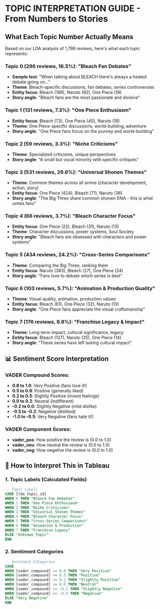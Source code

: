 #  **TOPIC INTERPRETATION GUIDE - From Numbers to Stories**

##  **What Each Topic Number Actually Means**

Based on our LDA analysis of 1,796 reviews, here's what each topic represents:

### **Topic 0 (296 reviews, 16.5%): "Bleach Fan Debates"**

- **Sample text**: "When talking about BLEACH there's always a heated debate going on..."
- **Theme**: Bleach-specific discussions, fan debates, series controversies
- **Entity focus**: Bleach (186), Naruto (92), One Piece (18)
- **Story angle**: "Bleach fans are the most passionate and divisive"

### **Topic 1 (131 reviews, 7.3%): "One Piece Enthusiasm"**

- **Entity focus**: Bleach (73), One Piece (40), Naruto (18)
- **Theme**: One Piece-specific discussions, world-building, adventure
- **Story angle**: "One Piece fans focus on the journey and world-building"

### **Topic 2 (59 reviews, 3.3%): "Niche Criticisms"**

- **Theme**: Specialized criticisms, unique perspectives
- **Story angle**: "A small but vocal minority with specific critiques"

### **Topic 3 (531 reviews, 29.6%): "Universal Shonen Themes"**

- **Theme**: Common themes across all anime (character development, action, story)
- **Entity focus**: One Piece (424), Bleach (71), Naruto (36)
- **Story angle**: "The Big Three share common shonen DNA - this is what unites fans"

### **Topic 4 (66 reviews, 3.7%): "Bleach Character Focus"**

- **Entity focus**: One Piece (22), Bleach (31), Naruto (13)
- **Theme**: Character discussions, power systems, Soul Society
- **Story angle**: "Bleach fans are obsessed with characters and power systems"

### **Topic 5 (434 reviews, 24.2%): "Cross-Series Comparisons"**

- **Theme**: Comparing the Big Three, ranking them
- **Entity focus**: Naruto (383), Bleach (27), One Piece (24)
- **Story angle**: "Fans love to debate which series is best"

### **Topic 6 (103 reviews, 5.7%): "Animation & Production Quality"**

- **Theme**: Visual quality, animation, production values
- **Entity focus**: Bleach (61), One Piece (32), Naruto (10)
- **Story angle**: "One Piece fans appreciate the visual craftsmanship"

### **Topic 7 (176 reviews, 9.8%): "Franchise Legacy & Impact"**

- **Theme**: Long-term impact, cultural significance, legacy
- **Entity focus**: Bleach (127), Naruto (35), One Piece (14)
- **Story angle**: "These series have left lasting cultural impact"

## 📊 **Sentiment Score Interpretation**

### **VADER Compound Scores:**

- **0.8 to 1.0**: Very Positive (fans love it!)
- **0.5 to 0.8**: Positive (generally liked)
- **0.2 to 0.5**: Slightly Positive (mixed feelings)
- **0.0 to 0.2**: Neutral (indifferent)
- **-0.2 to 0.0**: Slightly Negative (mild dislike)
- **-0.5 to -0.2**: Negative (disliked)
- **-1.0 to -0.5**: Very Negative (fans hate it!)

### **VADER Component Scores:**

- **vader_pos**: How positive the review is (0.0 to 1.0)
- **vader_neu**: How neutral the review is (0.0 to 1.0)
- **vader_neg**: How negative the review is (0.0 to 1.0)

## 🎨 **How to Interpret This in Tableau**

### **1. Topic Labels (Calculated Fields)**

```sql
-- Topic Labels
CASE [lda_topic_id]
WHEN 0 THEN "Bleach Fan Debates"
WHEN 1 THEN "One Piece Enthusiasm"
WHEN 2 THEN "Niche Criticisms"
WHEN 3 THEN "Universal Shonen Themes"
WHEN 4 THEN "Bleach Character Focus"
WHEN 5 THEN "Cross-Series Comparisons"
WHEN 6 THEN "Animation & Production"
WHEN 7 THEN "Franchise Legacy"
ELSE "Unknown Topic"
END
```

### **2. Sentiment Categories**

```sql
-- Sentiment Categories
CASE
WHEN [vader_compound] >= 0.8 THEN "Very Positive"
WHEN [vader_compound] >= 0.5 THEN "Positive"
WHEN [vader_compound] >= 0.2 THEN "Slightly Positive"
WHEN [vader_compound] >= 0.0 THEN "Neutral"
WHEN [vader_compound] >= -0.2 THEN "Slightly Negative"
WHEN [vader_compound] >= -0.5 THEN "Negative"
ELSE "Very Negative"
END
```


